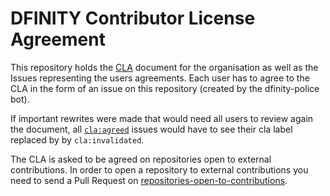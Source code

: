 # DFINITY Contributor License Agreement
This repository holds the [CLA](https://github.com/dfinity/cla/blob/main/CLA.md) document for the organisation as well as the Issues representing the users agreements.
Each user has to agree to the CLA in the form of an issue on this repository (created by the dfinity-police bot). 

If important rewrites were made that would need all users to review again the document, all [`cla:agreed`](https://github.com/dfinity/cla/issues?q=is%3Aissue+is%3Aopen+label%3Acla%3Aagreed) issues would have to see their cla label replaced by by `cla:invalidated`.

The CLA is asked to be agreed on repositories open to external contributions. In order to open a repository to external contributions you need to send a Pull Request on [repositories-open-to-contributions](https://github.com/dfinity/repositories-open-to-contributions).
